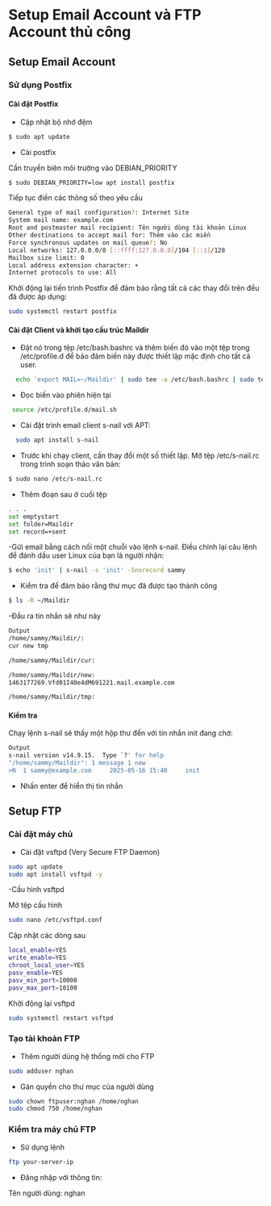 # Setup Email Account và FTP Account thủ công
## Setup Email Account
### Sử dụng Postfix 
#### Cài đặt Postfix 
- Cập nhật bộ nhớ đệm
```bash
$ sudo apt update
```
- Cài postfix
  
Cần truyền biên môi trường vào DEBIAN_PRIORITY
```bash
$ sudo DEBIAN_PRIORITY=low apt install postfix
```
Tiếp tục điền các thông số theo yêu cầu
```bash
General type of mail configuration?: Internet Site
System mail name: example.com 
Root and postmaster mail recipient: Tên người dùng tài khoản Linux 
Other destinations to accept mail for: Thêm vào các miền
Force synchronous updates on mail queue?: No
Local networks: 127.0.0.0/8 [::ffff:127.0.0.0]/104 [::1]/128
Mailbox size limit: 0
Local address extension character: +
Internet protocols to use: All
```
Khởi động lại tiến trình Postfix để đảm bảo rằng tất cả các thay đổi trên đều đã được áp dụng:
```bash
sudo systemctl restart postfix
```
#### Cài đặt Client và khởi tạo cấu trúc Maildir
- Đặt nó trong tệp /etc/bash.bashrc và thêm biến đó vào một tệp trong /etc/profile.d để bảo đảm biến này được thiết lập mặc định cho tất cả user.
```bash
  echo 'export MAIL=~/Maildir' | sudo tee -a /etc/bash.bashrc | sudo tee -a /etc/profile.d/mail.sh
```
- Đọc biến vào phiên hiện tại
```bash
 source /etc/profile.d/mail.sh
```
- Cài đặt trình email client s-nail với APT:
```bash
  sudo apt install s-nail
```
- Trước khi chạy client, cần thay đổi một số thiết lập. Mở tệp /etc/s-nail.rc trong trình soạn thảo văn bản:
```bash
$ sudo nano /etc/s-nail.rc
```
- Thêm đoạn sau ở cuối tệp
```bash
. . .
set emptystart
set folder=Maildir
set record=+sent
```
-Gửi email bằng cách nối một chuỗi vào lệnh s-nail. Điều chỉnh lại câu lệnh để đánh dấu user Linux của bạn là người nhận:
```bash
$ echo 'init' | s-nail -s 'init' -Snorecord sammy
```
- Kiểm tra để đảm bảo rằng thư mục đã được tạo thành công
```bash
$ ls -R ~/Maildir
```
-Đầu ra tin nhắn sẽ như này
```bash
Output
/home/sammy/Maildir/:
cur new tmp

/home/sammy/Maildir/cur:

/home/sammy/Maildir/new:
1463177269.Vfd01I40e4dM691221.mail.example.com

/home/sammy/Maildir/tmp:
```
#### Kiểm tra
Chạy lệnh s-nail sẽ thấy một hộp thư đến với tin nhắn init đang chờ:
```bash
Output
s-nail version v14.9.15.  Type `?' for help
"/home/sammy/Maildir": 1 message 1 new
>N  1 sammy@example.com     2025-05-16 15:40     init
```
- Nhấn enter để hiển thị tin nhắn
## Setup FTP
### Cài đặt máy chủ
- Cài đặt vsftpd (Very Secure FTP Daemon)
``` bash
sudo apt update
sudo apt install vsftpd -y
```
-Cấu hình vsftpd

Mở tệp cấu hình
```bash
sudo nano /etc/vsftpd.conf
```
Cập nhật các dòng sau
```bash
local_enable=YES
write_enable=YES
chroot_local_user=YES
pasv_enable=YES
pasv_min_port=10000
pasv_max_port=10100
```
Khởi động lại vsftpd
```bash
sudo systemctl restart vsftpd
```
### Tạo tài khoản FTP
- Thêm người dùng hệ thống mới cho FTP
```bash
sudo adduser nghan
```
- Gán quyền cho thư mục của người dùng
```bash
sudo chown ftpuser:nghan /home/nghan
sudo chmod 750 /home/nghan
```
### Kiểm tra máy chủ FTP
- Sử dụng lệnh
```bash
ftp your-server-ip
```
- Đăng nhập với thông tin:
  
Tên người dùng: nghan


